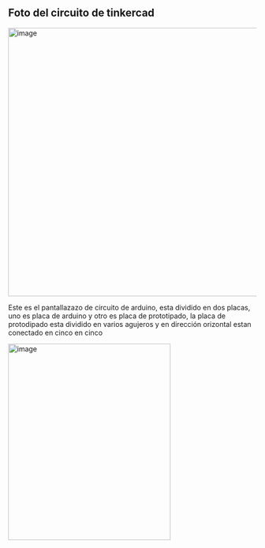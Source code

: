 ## Foto del circuito de tinkercad

<img width="1366" height="544" alt="image" src="https://github.com/user-attachments/assets/2f0c0628-2f93-43a0-be24-33f6f21e959d" />

Este es el pantallazazo de circuito de arduino, esta dividido en dos placas, uno es placa de arduino y otro es placa de prototipado, la placa de protodipado esta dividido en varios agujeros y en dirección orizontal estan conectado en cinco en cinco

<img width="329" height="398" alt="image" src="https://github.com/user-attachments/assets/509c851b-c719-4488-88e7-2d59050d8a3a" />
